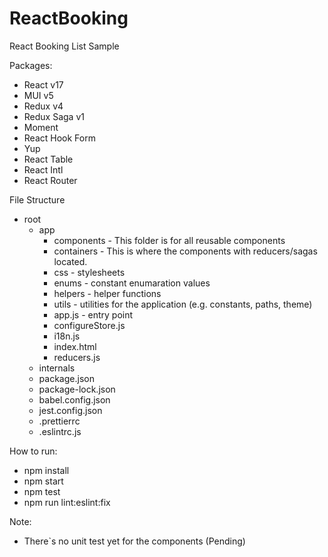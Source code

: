 # ReactBooking
React Booking List Sample


Packages:
  - React v17
  - MUI v5
  - Redux v4
  - Redux Saga v1
  - Moment
  - React Hook Form
  - Yup
  - React Table
  - React Intl
  - React Router

File Structure
  - root
    - app
      - components - This folder is for all reusable components
      - containers - This is where the components with reducers/sagas located.
      - css - stylesheets
      - enums - constant enumaration values
      - helpers - helper functions
      - utils - utilities for the application (e.g. constants, paths, theme)
      - app.js - entry point
      - configureStore.js
      - i18n.js
      - index.html
      - reducers.js
    - internals
    - package.json
    - package-lock.json
    - babel.config.json
    - jest.config.json
    - .prettierrc
    - .eslintrc.js

How to run:
  - npm install
  - npm start
  - npm test
  - npm run lint:eslint:fix

Note:
 - There`s no unit test yet for the components (Pending)
